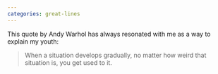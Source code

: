 ```yaml
---
categories: great-lines
---
```


This quote by Andy Warhol has always resonated with me as a way to explain my youth:

> When a situation develops gradually, no matter how weird that situation is, you get used to it.

